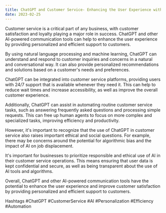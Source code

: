 ```yaml
---
title: ChatGPT and Customer Service- Enhancing the User Experience with AI
date: 2023-02-25
---
```


Customer service is a critical part of any business, with customer satisfaction and loyalty playing a major role in success. ChatGPT and other AI-powered communication tools can help to enhance the user experience by providing personalized and efficient support to customers.

By using natural language processing and machine learning, ChatGPT can understand and respond to customer inquiries and concerns in a natural and conversational way. It can also provide personalized recommendations and solutions based on a customer's needs and preferences.

ChatGPT can be integrated into customer service platforms, providing users with 24/7 support that is available whenever they need it. This can help to reduce wait times and increase accessibility, as well as improve the overall customer experience.

Additionally, ChatGPT can assist in automating routine customer service tasks, such as answering frequently asked questions and processing simple requests. This can free up human agents to focus on more complex and specialized tasks, improving efficiency and productivity.

However, it's important to recognize that the use of ChatGPT in customer service also raises important ethical and social questions. For example, there may be concerns around the potential for algorithmic bias and the impact of AI on job displacement.

It's important for businesses to prioritize responsible and ethical use of AI in their customer service operations. This means ensuring that user data is kept confidential and secure, as well as being transparent about the use of AI tools and algorithms.

Overall, ChatGPT and other AI-powered communication tools have the potential to enhance the user experience and improve customer satisfaction by providing personalized and efficient support to customers.

Hashtags
#ChatGPT #CustomerService #AI #Personalization #Efficiency #Automation